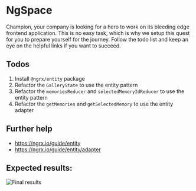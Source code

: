 # NgSpace

Champion, your company is looking for a hero to work on its bleeding edge frontend application. This is no easy task, which is why we setup this quest for you to prepare yourself for the journey. Follow the todo list and keep an eye on the helpful links if you want to succeed.

## Todos

1. Install `@ngrx/entity` package
2. Refactor the `GalleryState` to use the entity pattern
3. Refactor the `memoriesReducer` and `selectedMemoryIdReducer` to use the entity pattern
4. Refactor the `getMemories` and `getSelectedMemory` to use the entity adapter
 
## Further help

- https://ngrx.io/guide/entity
- https://ngrx.io/guide/entity/adapter

## Expected results:

![Final results](ng-space-6.gif "At the end, your app should look like this")
